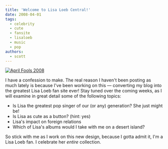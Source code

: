 ```yaml
---
title: 'Welcome to Lisa Loeb Central!'
date: 2008-04-01
tags:
  - celebrity
  - cute
  - fansite
  - lisaloeb
  - music
  - pop
authors:
  - scott
---
```


[![April Fools 2008](/images/2384707309_2178f45b85.jpg)](http://www.flickr.com/photos/spaceninja/2384707309/)

I have a confession to make. The real reason I haven't been posting as much lately is because I've been working on this — converting my blog into the greatest Lisa Loeb fan site ever! Stay tuned over the coming weeks, as I will examine in great detail some of the following topics:

- Is Lisa the greatest pop singer of our (or any) generation? She just might be!
- Is Lisa as cute as a button? (hint: yes)
- Lisa's impact on foreign relations
- Which of Lisa's albums would I take with me on a desert island?

So stick with me as I work on this new design, because I gotta admit it, I'm a Lisa Loeb fan. I celebrate her _entire_ collection.
